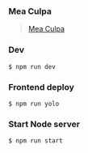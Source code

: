 ### Mea Culpa

>[Mea Culpa](https://www.youtube.com/watch?v=KG7Bs_BCC5w)


### Dev
```
$ npm run dev
```

### Frontend deploy
```
$ npm run yolo
```

### Start Node server
```
$ npm run start
```
